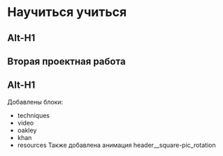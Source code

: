 # **Научиться учиться**
Alt-H1
------

## Вторая проектная работа
Alt-H1
------
Добавлены блоки: 
* techniques
* video
* oakley 
* khan
* resources
Также добавлена анимация header__square-pic_rotation